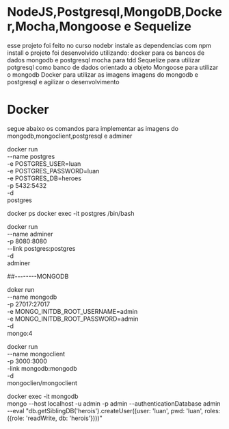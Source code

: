 # NodeJS,Postgresql,MongoDB,Docker,Mocha,Mongoose e Sequelize
esse projeto foi feito no curso nodebr
instale as dependencias com npm install
o projeto foi desenvolvido utilizando:
docker para os bancos de dados mongodb e postgresql
mocha para tdd
Sequelize para utilizar potgresql como banco de dados orientado a objeto
Mongoose para utilizar o mongodb
Docker para utilizar as imagens imagens do mongodb e postgresql e agilizar o desenvolvimento

# Docker
segue abaixo os comandos para implementar as imagens do mongodb,mongoclient,postgresql e adminer

docker run \
    --name postgres \
    -e POSTGRES_USER=luan \
    -e POSTGRES_PASSWORD=luan \
    -e POSTGRES_DB=heroes \
    -p 5432:5432 \
    -d \
    postgres

docker ps
docker exec -it postgres /bin/bash

docker run \
    --name adminer \
    -p 8080:8080 \
    --link postgres:postgres \
    -d  \
    adminer

##--------MONGODB

doker run \
    --name mongodb \
    -p 27017:27017 \
    -e MONGO_INITDB_ROOT_USERNAME=admin \
    -e MONGO_INITDB_ROOT_PASSWORD=admin \
    -d \
    mongo:4

docker run \
    --name mongoclient \
    -p 3000:3000 \
    -link mongodb:mongodb \
    -d \
    mongoclien/mongoclient

docker exec -it mongodb \
    mongo --host localhost -u admin -p admin --authenticationDatabase admin \
    --eval "db.getSiblingDB('herois').createUser((user: 'luan', pwd: 'luan', roles:({role: 'readWrite, db: 'herois'})))"
